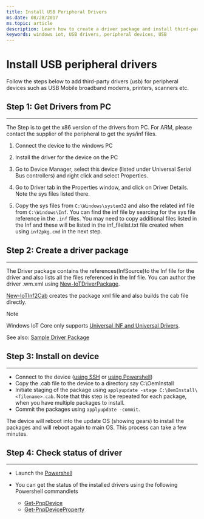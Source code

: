 ```yaml
---
title: Install USB Peripheral Drivers
ms.date: 08/28/2017
ms.topic: article
description: Learn how to create a driver package and install third-party drivers on your devices.
keywords: windows iot, USB drivers, peripheral devices, USB
---
```


# Install USB peripheral drivers
Follow the steps below to add third-party drivers (usb) for peripheral devices such as USB Mobile broadband modems, printers, scanners etc. 

## Step 1: Get Drivers from PC
___
The Step is to get the x86 version of the drivers from PC. For ARM, please contact the supplier of the peripheral to get the sys/inf files.


1. Connect the device to the windows PC

2. Install the driver for the device on the PC

3. Go to Device Manager, select this device (listed under Universal Serial Bus controllers) and right click and select Properties.

4. Go to Driver tab in the Properties window, and click on Driver Details. Note the sys files listed there.

5. Copy the sys files from `C:\Windows\system32` and also the related inf file from `C:\Windows\Inf`. You can find the inf file by searcing for the sys file reference in the `.inf` files. You may need to copy additional files listed in the Inf and these will be listed in the inf_filelist.txt file created when using  `inf2pkg.cmd` in the next step.


## Step 2: Create a driver package
___

The Driver package contains the references(InfSource)to the Inf file for the driver and also lists all the files referenced in the Inf file. You can author the driver .wm.xml using [New-IoTDriverPackage](https://github.com/ms-iot/iot-adk-addonkit/tree/master/Tools/IoTCoreImaging/Docs/Add-IoTDriverPackage.md).

[New-IoTInf2Cab](https://github.com/ms-iot/iot-adk-addonkit/tree/master/Tools/IoTCoreImaging/Docs/New-IoTInf2Cab.md) creates the package xml file and also builds the cab file directly.

> [!NOTE]
> Windows IoT Core only supports [Universal INF and Universal Drivers](https://docs.microsoft.com/en-us/windows-hardware/drivers/develop/getting-started-with-universal-drivers).


See also: [Sample Driver Package](https://github.com/ms-iot/iot-adk-addonkit/tree/master/Workspace/Source-arm/BSP/CustomRpi2/Packages/CustomRPi2.GPIO) 

## Step 3: Install on device
___

* Connect to the device ([using SSH](../connect-your-device/ssh.md) or [using Powershell](../connect-your-device/powershell.md))
* Copy the <filename>.cab file to the device to a directory say C:\OemInstall
* Initiate staging of the package using `applyupdate -stage C:\OemInstall\<filename>.cab`. Note that this step is be repeated for each package, when you have multiple packages to install.
* Commit the packages using `applyupdate -commit`.

The device will reboot into the update OS (showing gears) to install the packages and will reboot again to main OS. This process can take a few minutes.

## Step 4: Check status of driver
___

* Launch the [Powershell](../connect-your-device/PowerShell.md)
* You can get the status of the installed drivers using the following Powershell commandlets

	* [Get-PnpDevice](https://docs.microsoft.com/powershell/module/pnpdevice/get-pnpdevice?view=win10-ps)
	* [Get-PnpDeviceProperty](https://docs.microsoft.com/powershell/module/pnpdevice/get-pnpdeviceproperty?view=win10-ps)
	
